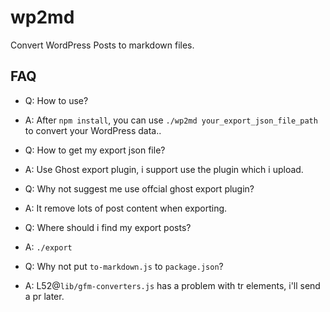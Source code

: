 # wp2md

Convert WordPress Posts to markdown files.

## FAQ

- Q: How to use?
- A: After `npm install`, you can use `./wp2md your_export_json_file_path` to convert your WordPress data..

- Q: How to get my export json file?
- A: Use Ghost export plugin, i support use the plugin which i upload.

- Q: Why not suggest me use offcial ghost export plugin?
- A: It remove lots of post content when exporting.

- Q: Where should i find my export posts?
- A: `./export`


- Q: Why not put ```to-markdown.js``` to ```package.json```?
- A: L52@`lib/gfm-converters.js` has a problem with tr elements, i'll send a pr later.